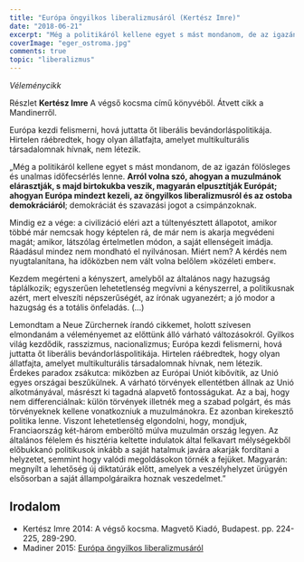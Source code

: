 ```yaml
---
title: "Európa öngyilkos liberalizmusáról (Kertész Imre)"
date: "2018-06-21"
excerpt: "Még a politikáról kellene egyet s mást mondanom, de az igazán fölösleges és unalmas időfecsérlés lenne. Arról volna szó, ahogyan a muzulmánok elárasztják, s majd birtokukba veszik, magyarán elpusztítják Európát; ahogyan Európa mindezt kezeli, az öngyilkos liberalizmusról és az ostoba demokráciáról."
coverImage: "eger_ostroma.jpg"
comments: true
topic: "liberalizmus"
---
```


*Véleménycikk*

Részlet **Kertész Imre** A végső kocsma című könyvéből. Átvett cikk a Mandinerről.

Európa kezdi felismerni, hová juttatta őt liberális bevándorláspolitikája. Hirtelen ráébredtek, hogy olyan állatfajta, amelyet multikulturális társadalomnak hívnak, nem létezik.

„Még a politikáról kellene egyet s mást mondanom, de az igazán fölösleges és unalmas időfecsérlés lenne. **Arról volna szó, ahogyan a muzulmánok elárasztják, s majd birtokukba veszik, magyarán elpusztítják Európát; ahogyan Európa mindezt kezeli, az öngyilkos liberalizmusról és az ostoba demokráciáról**; demokráciát és szavazási jogot a csimpánzoknak.

Mindig ez a vége: a civilizáció eléri azt a túltenyésztett állapotot, amikor többé már nemcsak hogy képtelen rá, de már nem is akarja megvédeni magát; amikor, látszólag értelmetlen módon, a saját ellenségeit imádja. Ráadásul mindez nem mondható el nyilvánosan. Miért nem? A kérdés nem nyugtalanítana, ha időközben nem vált volna belőlem »közéleti ember«.

Kezdem megérteni a kényszert, amelyből az általános nagy hazugság táplálkozik; egyszerűen lehetetlenség megvívni a kényszerrel, a politikusnak azért, mert elveszíti népszerűségét, az írónak ugyanezért; a jó modor a hazugság és a totális önfeladás. (...)

Lemondtam a Neue Zürchernek írandó cikkemet, holott szívesen elmondanám a véleményemet az előttünk álló várható változásokról. Gyilkos világ kezdődik, rasszizmus, nacionalizmus; Európa kezdi felismerni, hová juttatta őt liberális bevándorláspolitikája. Hirtelen ráébredtek, hogy olyan állatfajta, amelyet multikulturális társadalomnak hívnak, nem létezik. Érdekes paradox zsákutca: miközben az Európai Uniót kibővítik, az Unió egyes országai beszűkülnek. A várható törvények ellentétben állnak az Unió alkotmányával, másrészt ki tagadná alapvető fontosságukat. Az a baj, hogy nem differenciálnak: külön törvények illetnék meg a szabad polgárt, és más törvényeknek kellene vonatkozniuk a muzulmánokra. Ez azonban kirekesztő politika lenne. Viszont lehetetlenség elgondolni, hogy, mondjuk, Franciaország két-három emberöltő múlva muzulmán ország legyen. Az általános félelem és hisztéria keltette indulatok által felkavart mélységekből előbukkanó politikusok inkább a saját hatalmuk javára akarják fordítani a helyzetet, semmint hogy valódi megoldásokon törnék a fejüket. Magyarán: megnyílt a lehetőség új diktatúrák előtt, amelyek a veszélyhelyzet ürügyén elsősorban a saját állampolgáraikra hoznak veszedelmet.”


## Irodalom

* Kertész Imre 2014: A végső kocsma. Magvető Kiadó, Budapest. pp. 224-225, 289-290.
* Madiner 2015: [Európa öngyilkos liberalizmusáról](http://mandiner.hu/cikk/20150907_kertesz_imre_europa_ongyilkos_liberalizmusarol)